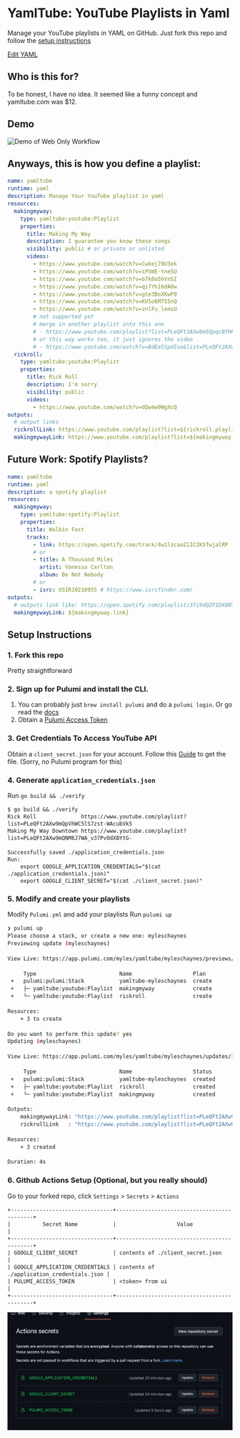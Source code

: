 # YamlTube: YouTube Playlists in Yaml

Manage your YouTube playlists in YAML on GitHub. Just fork this repo and follow the [setup instructions](#setup-instructions)

[Edit YAML](https://github.dev/mchaynes/yamltube/Pulumi.yaml)

## Who is this for?

To be honest, I have no idea. It seemed like a funny concept and yamltube.com was $12.

## Demo
![Demo of Web Only Workflow](https://user-images.githubusercontent.com/17183569/173210714-072d88ae-1f29-4da4-8406-b4b1e38c5aca.gif)


## Anyways, this is how you define a playlist:

```yaml
name: yamltube
runtime: yaml
description: Manage Your YouTube playlist in yaml
resources:
  makingmyway:
    type: yamltube:youtube:Playlist
    properties:
      title: Making My Way
      description: I guarantee you know these songs
      visibility: public # or private or unlisted
      videos:
        - https://www.youtube.com/watch?v=Cwkej79U3ek
        - https://www.youtube.com/watch?v=iPUmE-tne5U
        - https://www.youtube.com/watch?v=b7k0a5hYnSI
        - https://www.youtube.com/watch?v=qi7Yh16dA0w
        - https://www.youtube.com/watch?v=gte3BoXKwP0
        - https://www.youtube.com/watch?v=KU5o6M7S5nQ
        - https://www.youtube.com/watch?v=znlFu_lemsU
        # not supported yet
        # merge in another playlist into this one
        # - https://www.youtube.com/playlist?list=PLeQFt2AXw9mSQpqcBfHkufqpBsS2x4hTD
        # or this way works too, it just ignores the video
        # - https://www.youtube.com/watch?v=BdEe5SpdIuo&list=PLeQFt2AXw9mSQpqcBfHkufqpBsS2x4hTD
  rickroll:
    type: yamltube:youtube:Playlist
    properties:
      title: Rick Roll
      description: I'm sorry
      visibility: public
      videos:
        - https://www.youtube.com/watch?v=dQw4w9WgXcQ
outputs:
  # output links
  rickrollLink: https://www.youtube.com/playlist?list=${rickroll.playlistId}
  makingmywayLink: https://www.youtube.com/playlist?list=${makingmyway.playlistId}
```

## Future Work: Spotify Playlists?

```yaml
name: yamltube
runtime: yaml
description: a spotify playlist
resources:
  makingmyway:
    type: yamltube:spotify:Playlist
    properties:
      title: Walkin Fast
      tracks:
        - link: https://open.spotify.com/track/4w1lzcaoZ1IC2K5TwjalRP
        # or
        - title: A Thousand Miles
          artist: Vanessa Carlton
          album: Be Not Nobody
        # or
        - isrc: USIR10210955 # https://www.isrcfinder.com/
outputs:
  # outputs link like: https://open.spotify.com/playlist/37i9dQZF1DX8NTLI2TtZa6
  makingmywayLink: ${makingmyway.link}
```

## Setup Instructions

### 1. Fork this repo

Pretty straightforward

### 2. Sign up for Pulumi and install the CLI.

1. You can probably just `brew install pulumi` and do a `pulumi login`. Or go read the [docs](https://www.pulumi.io/)
2. Obtain a [Pulumi Access Token](https://www.pulumi.com/docs/intro/pulumi-service/accounts/#access-tokens)

### 3. Get Credentials To Access YouTube API

Obtain a `client_secret.json` for your account. Follow this [Guide](https://developers.google.com/youtube/v3/guides/auth/server-side-web-apps) to get the file. (Sorry, no Pulumi program for this)

### 4. Generate `application_credentials.json`

Run `go build && ./verify`

```
$ go build && ./verify
Rick Roll              https://www.youtube.com/playlist?list=PLeQFt2AXw9mQpVhWC5lS7zst-WAcubVk5
Making My Way Downtown https://www.youtube.com/playlist?list=PLeQFt2AXw9mQNM6J7WA_v37PvOdXBYtG-

Successfully saved ./application_credentials.json
Run: 
    export GOOGLE_APPLICATION_CREDENTIALS="$(cat ./application_credentials.json)"
    export GOOGLE_CLIENT_SECRET="$(cat ./client_secret.json)"
```

### 5. Modify and create your playlists

Modify `Pulumi.yml` and add your playlists
Run `pulumi up`

```sh
❯ pulumi up
Please choose a stack, or create a new one: myleschaynes
Previewing update (myleschaynes)

View Live: https://app.pulumi.com/myles/yamltube/myleschaynes/previews/<redacted>

     Type                          Name                   Plan
 +   pulumi:pulumi:Stack           yamltube-myleschaynes  create
 +   ├─ yamltube:youtube:Playlist  makingmyway            create
 +   └─ yamltube:youtube:Playlist  rickroll               create

Resources:
    + 3 to create

Do you want to perform this update? yes
Updating (myleschaynes)

View Live: https://app.pulumi.com/myles/yamltube/myleschaynes/updates/1

     Type                          Name                   Status
 +   pulumi:pulumi:Stack           yamltube-myleschaynes  created
 +   ├─ yamltube:youtube:Playlist  rickroll               created
 +   └─ yamltube:youtube:Playlist  makingmyway            created

Outputs:
    makingmywayLink: "https://www.youtube.com/playlist?list=PLeQFt2AXw9mS-8BzL96OkySMOTArBTA0O"
    rickrollLink   : "https://www.youtube.com/playlist?list=PLeQFt2AXw9mSQKAyZTPhMvO080-mOAkMJ"

Resources:
    + 3 created

Duration: 4s
```

### 6. Github Actions Setup (Optional, but you really should)

Go to your forked repo, click `Settings` > `Secrets` > `Actions`
```
+--------------------------------+--------------------------------------------+
|          Secret Name           |                   Value                    |
+--------------------------------+--------------------------------------------+
| GOOGLE_CLIENT_SECRET           | contents of ./client_secret.json           |
| GOOGLE_APPLICATION_CREDENTIALS | contents of ./application_credentials.json |
| PULUMI_ACCESS_TOKEN            | <token> from ui                            |
+--------------------------------+--------------------------------------------+
```

![action secret page screenshot](assets/actions-secrets.png)

